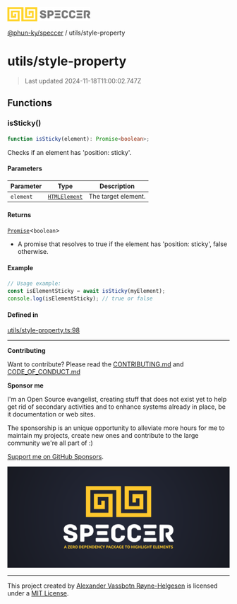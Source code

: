 <div>
  <img alt="SPECCER logo" src="https://raw.githubusercontent.com/phun-ky/speccer/main/public/logo-speccer-horizontal-colored-package.svg?raw=true" style="max-height:32px;" />
</div>

[@phun-ky/speccer](../README.md) / utils/style-property

# utils/style-property

> Last updated 2024-11-18T11:00:02.747Z

## Functions

### isSticky()

```ts
function isSticky(element): Promise<boolean>;
```

Checks if an element has 'position: sticky'.

#### Parameters

| Parameter | Type                                                                    | Description         |
| --------- | ----------------------------------------------------------------------- | ------------------- |
| `element` | [`HTMLElement`](https://developer.mozilla.org/docs/Web/API/HTMLElement) | The target element. |

#### Returns

[`Promise`](https://developer.mozilla.org/docs/Web/JavaScript/Reference/Global_Objects/Promise)\<`boolean`>

- A promise that resolves to true if the element has 'position: sticky', false otherwise.

#### Example

```ts
// Usage example:
const isElementSticky = await isSticky(myElement);
console.log(isElementSticky); // true or false
```

#### Defined in

[utils/style-property.ts:98](https://github.com/phun-ky/speccer/blob/main/src/utils/style-property.ts#L98)

---

**Contributing**

Want to contribute? Please read the [CONTRIBUTING.md](https://github.com/phun-ky/speccer/blob/main/CONTRIBUTING.md) and [CODE_OF_CONDUCT.md](https://github.com/phun-ky/speccer/blob/main/CODE_OF_CONDUCT.md)

**Sponsor me**

I'm an Open Source evangelist, creating stuff that does not exist yet to help get rid of secondary activities and to enhance systems already in place, be it documentation or web sites.

The sponsorship is an unique opportunity to alleviate more hours for me to maintain my projects, create new ones and contribute to the large community we're all part of :)

[Support me on GitHub Sponsors](https://github.com/sponsors/phun-ky).

![Speccer banner, with logo and slogan: A zero dependency package to annotate or highlight elements](https://github.com/phun-ky/speccer/blob/main/public/speccer-banner.png?raw=true)

---

This project created by [Alexander Vassbotn Røyne-Helgesen](http://phun-ky.net) is licensed under a [MIT License](https://choosealicense.com/licenses/mit/).
